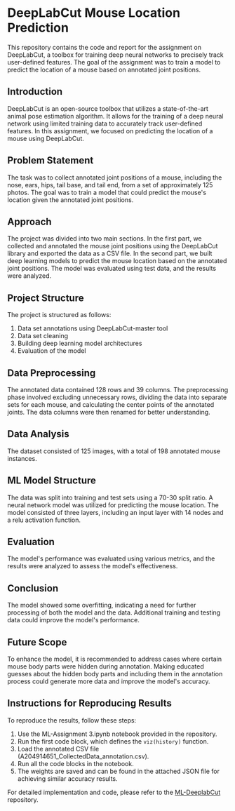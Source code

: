 # DeepLabCut Mouse Location Prediction

This repository contains the code and report for the assignment on DeepLabCut, a toolbox for training deep neural networks to precisely track user-defined features. The goal of the assignment was to train a model to predict the location of a mouse based on annotated joint positions.

## Introduction
DeepLabCut is an open-source toolbox that utilizes a state-of-the-art animal pose estimation algorithm. It allows for the training of a deep neural network using limited training data to accurately track user-defined features. In this assignment, we focused on predicting the location of a mouse using DeepLabCut.

## Problem Statement
The task was to collect annotated joint positions of a mouse, including the nose, ears, hips, tail base, and tail end, from a set of approximately 125 photos. The goal was to train a model that could predict the mouse's location given the annotated joint positions.

## Approach
The project was divided into two main sections. In the first part, we collected and annotated the mouse joint positions using the DeepLabCut library and exported the data as a CSV file. In the second part, we built deep learning models to predict the mouse location based on the annotated joint positions. The model was evaluated using test data, and the results were analyzed.

## Project Structure
The project is structured as follows:

1. Data set annotations using DeepLabCut-master tool
2. Data set cleaning
3. Building deep learning model architectures
4. Evaluation of the model

## Data Preprocessing
The annotated data contained 128 rows and 39 columns. The preprocessing phase involved excluding unnecessary rows, dividing the data into separate sets for each mouse, and calculating the center points of the annotated joints. The data columns were then renamed for better understanding.

## Data Analysis
The dataset consisted of 125 images, with a total of 198 annotated mouse instances.

## ML Model Structure
The data was split into training and test sets using a 70-30 split ratio. A neural network model was utilized for predicting the mouse location. The model consisted of three layers, including an input layer with 14 nodes and a relu activation function.

## Evaluation
The model's performance was evaluated using various metrics, and the results were analyzed to assess the model's effectiveness.

## Conclusion
The model showed some overfitting, indicating a need for further processing of both the model and the data. Additional training and testing data could improve the model's performance.

## Future Scope
To enhance the model, it is recommended to address cases where certain mouse body parts were hidden during annotation. Making educated guesses about the hidden body parts and including them in the annotation process could generate more data and improve the model's accuracy.

## Instructions for Reproducing Results
To reproduce the results, follow these steps:
1. Use the ML-Assignment 3.ipynb notebook provided in the repository.
2. Run the first code block, which defines the `viz(history)` function.
3. Load the annotated CSV file (A204914651_CollectedData_annotation.csv).
4. Run all the code blocks in the notebook.
5. The weights are saved and can be found in the attached JSON file for achieving similar accuracy results.

For detailed implementation and code, please refer to the [ML-DeeplabCut](https://github.com/Amoghkori/ML-DeeplabCut) repository.
